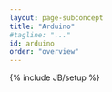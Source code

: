 ```yaml
---
layout: page-subconcept
title: "Arduino"
#tagline: "..."
id: arduino
order: "overview"
---
```

{% include JB/setup %}
